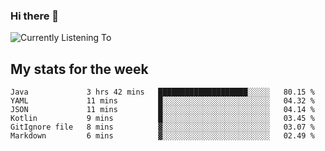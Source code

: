 ### Hi there 👋

![Currently Listening To](https://lastfm-recently-played.vercel.app/api?user=lynziee)

## My stats for the week
<!--START_SECTION:waka-->

```text
Java             3 hrs 42 mins   ████████████████████░░░░░   80.15 %
YAML             11 mins         █░░░░░░░░░░░░░░░░░░░░░░░░   04.32 %
JSON             11 mins         █░░░░░░░░░░░░░░░░░░░░░░░░   04.14 %
Kotlin           9 mins          █░░░░░░░░░░░░░░░░░░░░░░░░   03.45 %
GitIgnore file   8 mins          ▓░░░░░░░░░░░░░░░░░░░░░░░░   03.07 %
Markdown         6 mins          ▓░░░░░░░░░░░░░░░░░░░░░░░░   02.49 %
```

<!--END_SECTION:waka-->
